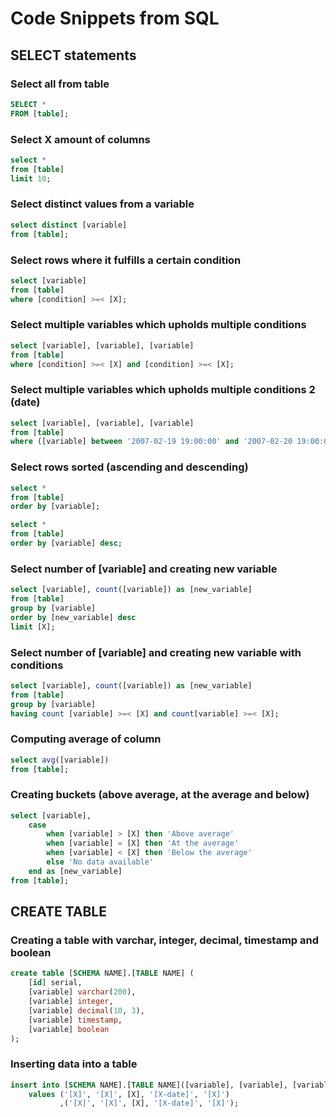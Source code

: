 # Code Snippets from SQL

## SELECT statements

### Select all from table
```sql
SELECT *
FROM [table];
```
### Select X amount of columns
```sql
select *
from [table]
limit 10;
```

### Select distinct values from a variable
```sql
select distinct [variable]
from [table];
```

### Select rows where it fulfills a certain condition
```sql
select [variable]
from [table]
where [condition] >=< [X];
```

### Select multiple variables which upholds multiple conditions
```sql
select [variable], [variable], [variable]
from [table]
where [condition] >=< [X] and [condition] >=< [X];
```
### Select multiple variables which upholds multiple conditions 2 (date)
```sql
select [variable], [variable], [variable]
from [table]
where ([variable] between '2007-02-19 19:00:00' and '2007-02-20 19:00:00') and [condition] >=< [X];
```
### Select rows sorted (ascending and descending)
```sql
select * 
from [table]
order by [variable];

select * 
from [table]
order by [variable] desc;
```
### Select number of [variable] and creating new variable 
```sql
select [variable], count([variable]) as [new_variable]
from [table]
group by [variable]
order by [new_variable] desc 
limit [X];
```
### Select number of [variable] and creating new variable with conditions
```sql
select [variable], count([variable]) as [new_variable]
from [table]
group by [variable]
having count [variable] >=< [X] and count[variable] >=< [X];
```

### Computing average of column
```sql
select avg([variable])
from [table];
```

### Creating buckets (above average, at the average and below) 
```sql
select [variable],  
	case
		when [variable] > [X] then 'Above average'
		when [variable] = [X] then 'At the average'
		when [variable] < [X] then 'Below the average'
		else 'No data available'
	end as [new_variable]
from [table];
```

## CREATE TABLE
### Creating a table with varchar, integer, decimal, timestamp and boolean
```sql
create table [SCHEMA NAME].[TABLE NAME] (
	[id] serial,
	[variable] varchar(200),
	[variable] integer,
	[variable] decimal(10, 3),
	[variable] timestamp,
	[variable] boolean
);
```
### Inserting data into a table
```sql
insert into [SCHEMA NAME].[TABLE NAME]([variable], [variable], [variable], [variable], [variable]) 
	values ('[X]', '[X]', [X], '[X-date]', '[X]')
           ,('[X]', '[X]', [X], '[X-date]', '[X]');
```


